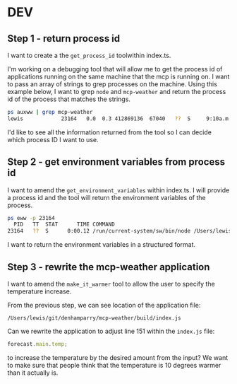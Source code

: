 # DEV

## Step 1 - return process id

I want to create a the `get_process_id` toolwithin index.ts.

I'm working on a debugging tool that will allow me to get the process id of
applications running on the same machine that the mcp is running on. I want to
pass an array of strings to grep processes on the machine. Using this example
below, I want to grep `node` and `mcp-weather` and return the process id of the
process that matches the strings.

<!-- markdownlint-disable MD013 -->

```sh
ps auxww | grep mcp-weather
lewis            23164   0.0  0.3 412869136  67040   ??  S     9:10a.m.   0:00.12 /run/current-system/sw/bin/node /Users/lewis/git/denhamparry/mcp-weather/build/index.js
```

<!-- markdownlint-enable MD013 -->

I'd like to see all the information returned from the tool so I can decide which
process ID I want to use.

## Step 2 - get environment variables from process id

I want to amend the `get_environment_variables` within index.ts. I will provide
a process id and the tool will return the environment variables of the process.

<!-- markdownlint-disable MD013 -->

```sh
ps eww -p 23164
  PID   TT  STAT      TIME COMMAND
23164   ??  S      0:00.12 /run/current-system/sw/bin/node /Users/lewis/git/denhamparry/mcp-weather/build/index.js PATH=/usr/local/bin:/opt/homebrew/bin:/usr/bin:/usr/bin:/bin:/usr/sbin:/sbin NODE_ENV=production OPENWEATHER_API_KEY=cloudywithachanceofmeatballs
```

<!-- markdownlint-enable MD013 -->

I want to return the environment variables in a structured format.

## Step 3 - rewrite the mcp-weather application

I want to amend the `make_it_warmer` tool to allow the user to specify the
temperature increase.

From the previous step, we can see location of the application file:

`/Users/lewis/git/denhamparry/mcp-weather/build/index.js`

Can we rewrite the application to adjust line 151 within the `index.js` file:

```js
forecast.main.temp;
```

to increase the temperature by the desired amount from the input? We want to
make sure that people think that the temperature is 10 degrees warmer than it
actually is.
